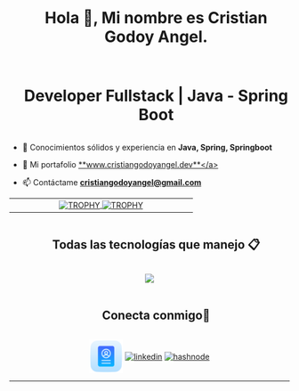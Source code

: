 <!--horizontal divider(gradiant)-->


<!--h1 without bottom border-->
<div id="user-content-toc">
  <ul align="center">
    <summary><h1 style="display: inline-block">Hola 👋, Mi nombre es Cristian Godoy Angel. </h1></summary>
  </ul>
</div>



<!--h2 without bottom border-->
<div id="user-content-toc">
  <ul align="center">
    <summary><h1 style="display: inline-block"> Developer Fullstack | Java - Spring Boot</h1></summary>
  </ul>
</div>


<!--Intro start-->
- 🔭 Conocimientos sólidos y experiencia en  **Java, Spring, Springboot**

- 🧾 Mi portafolio <a href="https://www.cristiangodoyangel.dev/" target="blank">**www.cristiangodoyangel.dev**</a>

<!-- 🎥 Creo contenido para que juntos aprendamos mas de programación   [Canal de Youtube](https://www.youtube.com/@PastorCode)-->

- 📫 Contáctame **cristiangodoyangel@gmail.com**





<!--- stats & Trophy (start) -->
<p align="center">
  <!--- stats (start) -->
<table align="center">
<tr border="none">
<td width="50%" align="center">


  
<a href="" title="Stats">
      <img align="center" width=54% src="https://github-readme-stats.vercel.app/api?username=cristiangodoyangel&theme=vue-dark&show_icons=true&hide_border=true&count_private=true" alt="TROPHY" />
    </a>



<a href="" title="Stats">
      <img align="center" width=54% src="https://github-readme-stats.vercel.app/api/top-langs/?username=cristiangodoyangel&theme=blueberry&show_icons=true&hide_border=true&layout=compact" alt="TROPHY" />
    </a>
  
  </td>
</tr>
</table>



</p>        
<!--- stats (end) -->


<!--h1 without bottom border-->
<div id="user-content-toc">
  <ul align="center">
    <summary><h2 style="display: inline-block">Todas las tecnologías que manejo 📋 </h2></summary>
  </ul>
</div>
<!--tech stack icons-->
<p align="center">
  <a href="https://skillicons.dev">
    <img src="https://skillicons.dev/icons?i=java,spring,cs,php,mysql,bootstrap,tailwind,aws,azure,docker,react,idea,phpstorm,vscode,visualstudio,maven,postman,postgres,hibernate,linux,ubuntu,mint,git,github,html,css,js,discord,figma,vercel,au,autocad,ps,pr,sketchup,wordpress" />
  </a>
</p>


<!-- Contáctame -->
<!--h2 without bottom border-->
<div id="user-content-toc">
  <ul align="center">
    <summary><h2 style="display: inline-block">Conecta conmigo🤝</h2></summary>
  </ul>
</div>

<!--icons and links-->
<p align="center">
<a href="https://www.cristiangodoyangel.dev/" target="blank"><img align="center" src="https://github.com/cristiangodoyangel/cristiangodoyangel/blob/main/portfolio_5397503.png" alt="Mi Portafolio" height="60" width="60" /></a>
  <a href="https://www.linkedin.com/in/cristiangodoyangel/" target="blank"><img align="center" src="https://user-images.githubusercontent.com/88904952/234979284-68c11d7f-1acc-4f0c-ac78-044e1037d7b0.png" alt="linkedin" height="50" width="50" /></a>
<a href="mailto:  cristiangodoyangel@gmail.com" target="blank"><img align="center" src="https://cdn.jim-nielsen.com/watchos/512/mail-2020-03-26.png?rf=1024" alt="hashnode" height="50" width="50" /></a>

  
</p>



----------------------------------------------------------------------
